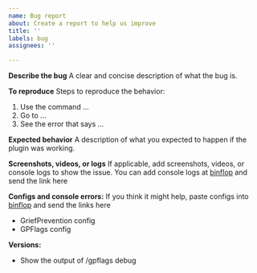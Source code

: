 ```yaml
---
name: Bug report
about: Create a report to help us improve
title: ''
labels: bug
assignees: ''

---
```


**Describe the bug**
A clear and concise description of what the bug is.

**To reproduce**
Steps to reproduce the behavior:
1. Use the command ...
2. Go to ...
3. See the error that says ...

**Expected behavior**
A description of what you expected to happen if the plugin was working.

**Screenshots, videos, or logs**
If applicable, add screenshots, videos, or console logs to show the issue. You can add console logs at [binflop](https://bin.birdflop.com) and send the link here

**Configs and console errors:**
If you think it might help, paste configs into [binflop](https://bin.birdflop.com) and send the links here
 - GriefPrevention config
 - GPFlags config

**Versions:**
 - Show the output of /gpflags debug
